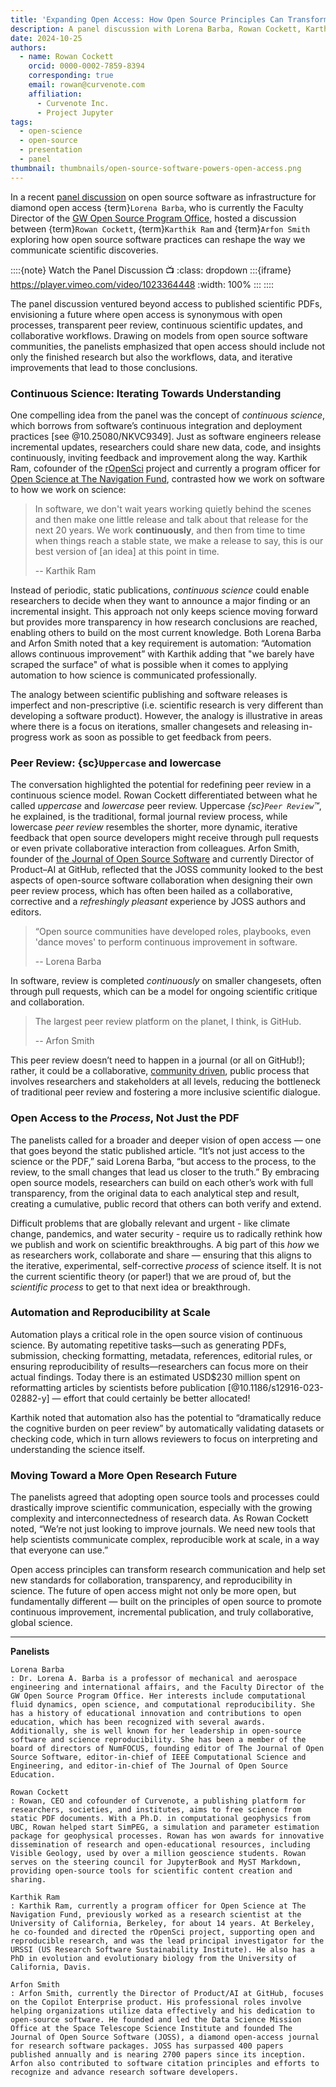 ```yaml
---
title: 'Expanding Open Access: How Open Source Principles Can Transform Scientific Communication'
description: A panel discussion with Lorena Barba, Rowan Cockett, Karthik Ram and Arfon Smith explores how open source software practices can reshape the way we communicate scientific discoveries. Adopting open source tools and processes could drastically improve scientific communication, especially with the growing complexity and interconnectedness of research data.
date: 2024-10-25
authors:
  - name: Rowan Cockett
    orcid: 0000-0002-7859-8394
    corresponding: true
    email: rowan@curvenote.com
    affiliation:
      - Curvenote Inc.
      - Project Jupyter
tags:
  - open-science
  - open-source
  - presentation
  - panel
thumbnail: thumbnails/open-source-software-powers-open-access.png
---
```


In a recent [panel discussion](https://calendar.gwu.edu/event/panel-discussion-open-source-software-as-infrastructure-for-diamond-open-access) on open source software as infrastructure for diamond open access {term}`Lorena Barba`, who is currently the Faculty Director of the [GW Open Source Program Office](https://ospo.gwu.edu), hosted a discussion between {term}`Rowan Cockett`, {term}`Karthik Ram` and {term}`Arfon Smith` exploring how open source software practices can reshape the way we communicate scientific discoveries.

::::{note} Watch the Panel Discussion 📺
:class: dropdown
:::{iframe} https://player.vimeo.com/video/1023364448
:width: 100%
:::
::::

The panel discussion ventured beyond access to published scientific PDFs, envisioning a future where open access is synonymous with open processes, transparent peer review, continuous scientific updates, and collaborative workflows. Drawing on models from open source software communities, the panelists emphasized that open access should include not only the finished research but also the workflows, data, and iterative improvements that lead to those conclusions.

### Continuous Science: Iterating Towards Understanding

One compelling idea from the panel was the concept of _continuous science_, which borrows from software’s continuous integration and deployment practices [see @10.25080/NKVC9349]. Just as software engineers release incremental updates, researchers could share new data, code, and insights continuously, inviting feedback and improvement along the way. Karthik Ram, cofounder of the [rOpenSci](https://ropensci.org) project and currently a program officer for [Open Science at The Navigation Fund](https://www.navigation.org/grants/open-science), contrasted how we work on software to how we work on science:

> In software, we don't wait years working quietly behind the scenes and then make one little release
> and talk about that release for the next 20 years.
> We work **continuously**, and then from time to time when things reach a stable state,
> we make a release to say, this is our best version of [an idea] at this point in time.
>
> -- Karthik Ram

Instead of periodic, static publications, _continuous science_ could enable researchers to decide when they want to announce a major finding or an incremental insight. This approach not only keeps science moving forward but provides more transparency in how research conclusions are reached, enabling others to build on the most current knowledge. Both Lorena Barba and Arfon Smith noted that a key requirement is automation: “Automation allows continuous improvement” with Karthik adding that "we barely have scraped the surface" of what is possible when it comes to applying automation to how science is communicated professionally.

The analogy between scientific publishing and software releases is imperfect and non-prescriptive (i.e. scientific research is very different than developing a software product). However, the analogy is illustrative in areas where there is a focus on iterations, smaller changesets and releasing in-progress work as soon as possible to get feedback from peers.

### Peer Review: {sc}`Uppercase` and lowercase

The conversation highlighted the potential for redefining peer review in a continuous science model. Rowan Cockett differentiated between what he called _uppercase_ and _lowercase_ peer review. Uppercase _{sc}`Peer Review`™_, he explained, is the traditional, formal journal review process, while lowercase _peer review_ resembles the shorter, more dynamic, iterative feedback that open source developers might receive through pull requests or even private collaborative interaction from colleagues.
Arfon Smith, founder of [the Journal of Open Source Software](https://joss.theoj.org) and currently Director of Product–AI at GitHub, reflected that the JOSS community looked to the best aspects of open-source software collaboration when designing their own peer review process, which has often been hailed as a collaborative, corrective and a _refreshingly pleasant_ experience by JOSS authors and editors.

> “Open source communities have developed roles, playbooks, even 'dance moves' to perform continuous improvement in software.
>
> -- Lorena Barba

In software, review is completed _continuously_ on smaller changesets, often through pull requests, which can be a model for ongoing scientific critique and collaboration.

> The largest peer review platform on the planet, I think, is GitHub.
>
> -- Arfon Smith

This peer review doesn’t need to happen in a journal (or all on GitHub!); rather, it could be a collaborative, [community driven](https://prereview.org), public process that involves researchers and stakeholders at all levels, reducing the bottleneck of traditional peer review and fostering a more inclusive scientific dialogue.

### Open Access to the _Process_, Not Just the PDF

The panelists called for a broader and deeper vision of open access — one that goes beyond the static published article. “It’s not just access to the science or the PDF,” said Lorena Barba, “but access to the process, to the review, to the small changes that lead us closer to the truth.” By embracing open source models, researchers can build on each other’s work with full transparency, from the original data to each analytical step and result, creating a cumulative, public record that others can both verify and extend.

Difficult problems that are globally relevant and urgent - like climate change, pandemics, and water security - require us to radically rethink how we publish and work on scientific breakthroughs.
A big part of this _how_ we as researchers work, collaborate and share — ensuring that this aligns to the iterative, experimental, self-corrective _process_ of science itself. It is not the current scientific theory (or paper!) that we are proud of, but the _scientific process_ to get to that next idea or breakthrough.

### Automation and Reproducibility at Scale

Automation plays a critical role in the open source vision of continuous science. By automating repetitive tasks—such as generating PDFs, submission, checking formatting, metadata, references, editorial rules, or ensuring reproducibility of results—researchers can focus more on their actual findings. Today there is an estimated USD$230 million spent on reformatting articles by scientists before publication [@10.1186/s12916-023-02882-y] — effort that could certainly be better allocated!

Karthik noted that automation also has the potential to “dramatically reduce the cognitive burden on peer review” by automatically validating datasets or checking code, which in turn allows reviewers to focus on interpreting and understanding the science itself.

### Moving Toward a More Open Research Future

The panelists agreed that adopting open source tools and processes could drastically improve scientific communication, especially with the growing complexity and interconnectedness of research data. As Rowan Cockett noted, “We’re not just looking to improve journals. We need new tools that help scientists communicate complex, reproducible work at scale, in a way that everyone can use.”

Open access principles can transform research communication and help set new standards for collaboration, transparency, and reproducibility in science. The future of open access might not only be more open, but fundamentally different — built on the principles of open source to promote continuous improvement, incremental publication, and truly collaborative, global science.

---

**Panelists**

```{glossary}
Lorena Barba
: Dr. Lorena A. Barba is a professor of mechanical and aerospace engineering and international affairs, and the Faculty Director of the GW Open Source Program Office. Her interests include computational fluid dynamics, open science, and computational reproducibility. She has a history of educational innovation and contributions to open education, which has been recognized with several awards. Additionally, she is well known for her leadership in open-source software and science reproducibility. She has been a member of the board of directors of NumFOCUS, founding editor of The Journal of Open Source Software, editor-in-chief of IEEE Computational Science and Engineering, and editor-in-chief of The Journal of Open Source Education.

Rowan Cockett
: Rowan, CEO and cofounder of Curvenote, a publishing platform for researchers, societies, and institutes, aims to free science from static PDF documents. With a Ph.D. in computational geophysics from UBC, Rowan helped start SimPEG, a simulation and parameter estimation package for geophysical processes. Rowan has won awards for innovative dissemination of research and open-educational resources, including Visible Geology, used by over a million geoscience students. Rowan serves on the steering council for JupyterBook and MyST Markdown, providing open-source tools for scientific content creation and sharing.

Karthik Ram
: Karthik Ram, currently a program officer for Open Science at The Navigation Fund, previously worked as a research scientist at the University of California, Berkeley, for about 14 years. At Berkeley, he co-founded and directed the rOpenSci project, supporting open and reproducible research, and was the lead principal investigator for the URSSI (US Research Software Sustainability Institute). He also has a PhD in evolution and evolutionary biology from the University of California, Davis.

Arfon Smith
: Arfon Smith, currently the Director of Product/AI at GitHub, focuses on the Copilot Enterprise product. His professional roles involve helping organizations utilize data effectively and his dedication to open-source software. He founded and led the Data Science Mission Office at the Space Telescope Science Institute and founded The Journal of Open Source Software (JOSS), a diamond open-access journal for research software packages. JOSS has surpassed 400 papers published annually and is nearing 2700 papers since its inception. Arfon also contributed to software citation principles and efforts to recognize and advance research software developers.
```
